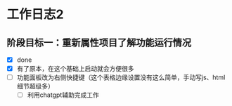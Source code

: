 # 工作日志2

## 阶段目标一：重新属性项目了解功能运行情况

* [X] done
* [X] 有了原本，在这个基础上启动就会方便很多
* [ ] 功能面板改为右侧快捷键（这个表格边缘设置没有这么简单，手动写js、html细节超级多）
  * [ ] 利用chatgpt辅助完成工作
